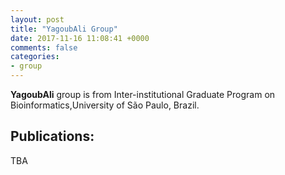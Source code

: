 ```yaml
---
layout: post
title: "YagoubAli Group"
date: 2017-11-16 11:08:41 +0000
comments: false
categories: 
- group
---
```

<!--
[<i class="fa fa-envelope-square fa-fw fa-2x"></i>](mailto:wj_hust08@hust.edu.cn?cc=yxiao@hust.edu.cn)
-->
**YagoubAli** group is from Inter-institutional Graduate Program on Bioinformatics,University of São Paulo, Brazil.




## Publications:
TBA